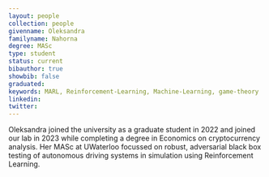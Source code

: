 ```yaml
---
layout: people
collection: people
givenname: Oleksandra
familyname: Nahorna
degree: MASc
type: student
status: current
bibauthor: true
showbib: false
graduated: 
keywords: MARL, Reinforcement-Learning, Machine-Learning, game-theory
linkedin:
twitter:
---
```



Oleksandra joined the university as a graduate student in 2022 and joined our lab in 2023 while completing a degree in Economics on cryptocurrency analysis. Her MASc at UWaterloo focussed on robust, adversarial black box testing of autonomous driving systems in simulation using Reinforcement Learning.

